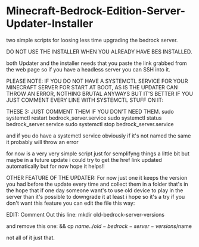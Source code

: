 # Minecraft-Bedrock-Edition-Server-Updater-Installer
two simple scripts for loosing less time upgrading the bedrock server.

DO NOT USE THE INSTALLER WHEN YOU ALREADY HAVE BES INSTALLED.

both Updater and the installer needs that you paste the link grabbed from the web page
so if you have a headless server you can SSH into it.

PLEASE NOTE: IF YOU DO NOT HAVE A SYSTEMCTL SERVICE FOR YOUR MINECRAFT SERVER FOR START AT BOOT, AS IS THE UPDATER CAN THROW AN ERROR, NOTHING BRUTAL ANYWAYS
BUT IT'S BETTER IF YOU JUST COMMENT EVERY LINE WITH SYSTEMCTL STUFF ON IT:

THESE 3: JUST COMMENT THEM IF YOU DON'T NEED THEM.
sudo systemctl restart bedrock_server.service
sudo systemctl status bedrock_server.service
sudo systemctl stop bedrock_server.service

and if you do have a systemctl service obviously if it's not named the same it probably will throw an error 

for now is a very very simple script just for semplifyng things a little bit but maybe 
in a future update i could try to get the href link updated automatically but for now hope it helps!!

OTHER FEATURE OF THE UPDATER:
For now just one it keeps the version you had before the update every time and collect them in a folder 
that's in the hope that if one day someone want's to use old device to play in the server than it's possible to downgrade it 
at least i hope so it's a try if you don't want this feature you can edit the file this way:

EDIT:
Comment Out this line:
mkdir old-bedrock-server-versions

and remove this one:
&& cp $name ../old-bedrock-server-versions/$name

not all of it just that.
